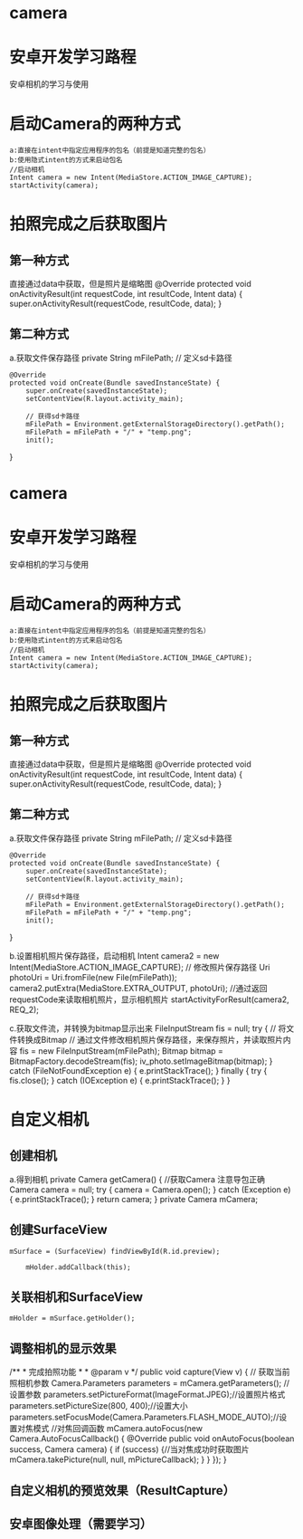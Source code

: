 # camera
# 安卓开发学习路程
安卓相机的学习与使用
# 启动Camera的两种方式
    a:直接在intent中指定应用程序的包名（前提是知道完整的包名）
    b:使用隐式intent的方式来启动包名
    //启动相机
    Intent camera = new Intent(MediaStore.ACTION_IMAGE_CAPTURE);
    startActivity(camera);
# 拍照完成之后获取图片
## 第一种方式
直接通过data中获取，但是照片是缩略图
@Override
protected void onActivityResult(int requestCode, int resultCode, Intent data) {
	super.onActivityResult(requestCode, resultCode, data);
}
## 第二种方式
  a.获取文件保存路径
    private String mFilePath; // 定义sd卡路径

    @Override
    protected void onCreate(Bundle savedInstanceState) {
        super.onCreate(savedInstanceState);
        setContentView(R.layout.activity_main);

        // 获得sd卡路径
        mFilePath = Environment.getExternalStorageDirectory().getPath();
        mFilePath = mFilePath + "/" + "temp.png";
        init();
   }
   # camera
# 安卓开发学习路程
安卓相机的学习与使用
# 启动Camera的两种方式
    a:直接在intent中指定应用程序的包名（前提是知道完整的包名）
    b:使用隐式intent的方式来启动包名
    //启动相机
    Intent camera = new Intent(MediaStore.ACTION_IMAGE_CAPTURE);
    startActivity(camera);
# 拍照完成之后获取图片
## 第一种方式
直接通过data中获取，但是照片是缩略图
@Override
protected void onActivityResult(int requestCode, int resultCode, Intent data) {
	super.onActivityResult(requestCode, resultCode, data);
}
## 第二种方式
  a.获取文件保存路径
    private String mFilePath; // 定义sd卡路径

    @Override
    protected void onCreate(Bundle savedInstanceState) {
        super.onCreate(savedInstanceState);
        setContentView(R.layout.activity_main);

        // 获得sd卡路径
        mFilePath = Environment.getExternalStorageDirectory().getPath();
        mFilePath = mFilePath + "/" + "temp.png";
        init();
   }
   
   
   b.设置相机照片保存路径，启动相机
   Intent camera2 = new Intent(MediaStore.ACTION_IMAGE_CAPTURE);
   // 修改照片保存路径
   Uri photoUri = Uri.fromFile(new File(mFilePath));
   camera2.putExtra(MediaStore.EXTRA_OUTPUT, photoUri);
   //通过返回requestCode来读取相机照片，显示相机照片
   startActivityForResult(camera2, REQ_2);

   c.获取文件流，并转换为bitmap显示出来
	FileInputStream fis = null;
	try {
	    // 将文件转换成Bitmap
	    // 通过文件修改相机照片保存路径，来保存照片，并读取照片内容
	    fis = new FileInputStream(mFilePath);
	    Bitmap bitmap = BitmapFactory.decodeStream(fis);
	    iv_photo.setImageBitmap(bitmap);
	} catch (FileNotFoundException e) {
	    e.printStackTrace();
	} finally {
	    try {
		fis.close();
	    } catch (IOException e) {
		e.printStackTrace();
	    }
	}
	
# 自定义相机

## 创建相机
  a.得到相机
  private Camera getCamera() {
       //获取Camera 注意导包正确
        Camera camera = null;
        try {
            camera = Camera.open();
        } catch (Exception e) {
            e.printStackTrace();
        }
        return camera;
    }
   private Camera mCamera;

## 创建SurfaceView
	mSurface = (SurfaceView) findViewById(R.id.preview);
       
        mHolder.addCallback(this);
## 关联相机和SurfaceView
	mHolder = mSurface.getHolder();
## 调整相机的显示效果
 /**
     * 完成拍照功能
     *
     * @param v
     */
    public void capture(View v) {
        // 获取当前照相机参数
        Camera.Parameters parameters = mCamera.getParameters();
        // 设置参数
        parameters.setPictureFormat(ImageFormat.JPEG);//设置照片格式
        parameters.setPictureSize(800, 400);//设置大小
        parameters.setFocusMode(Camera.Parameters.FLASH_MODE_AUTO);//设置对焦模式
        //对焦回调函数
        mCamera.autoFocus(new Camera.AutoFocusCallback() {
            @Override
            public void onAutoFocus(boolean success, Camera camera) {
                if (success) {//当对焦成功时获取图片
                    mCamera.takePicture(null, null, mPictureCallback);
                }
            }
        });
    }
## 自定义相机的预览效果（ResultCapture）


## 安卓图像处理（需要学习）

